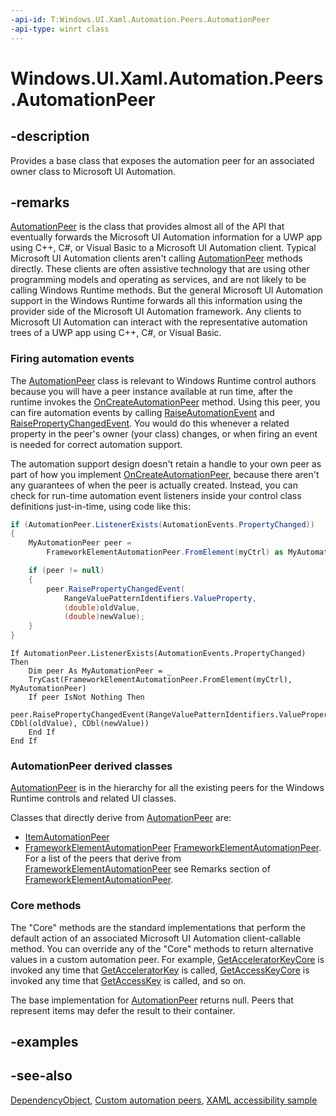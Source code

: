 ```yaml
---
-api-id: T:Windows.UI.Xaml.Automation.Peers.AutomationPeer
-api-type: winrt class
---
```


<!-- Class syntax.
public class AutomationPeer : Windows.UI.Xaml.DependencyObject, Windows.UI.Xaml.Automation.Peers.IAutomationPeer, Windows.UI.Xaml.Automation.Peers.IAutomationPeer2, Windows.UI.Xaml.Automation.Peers.IAutomationPeer3, Windows.UI.Xaml.Automation.Peers.IAutomationPeer4, Windows.UI.Xaml.Automation.Peers.IAutomationPeer5, Windows.UI.Xaml.Automation.Peers.IAutomationPeer6, Windows.UI.Xaml.Automation.Peers.IAutomationPeerOverrides, Windows.UI.Xaml.Automation.Peers.IAutomationPeerOverrides2, Windows.UI.Xaml.Automation.Peers.IAutomationPeerOverrides3, Windows.UI.Xaml.Automation.Peers.IAutomationPeerOverrides4, Windows.UI.Xaml.Automation.Peers.IAutomationPeerOverrides5, Windows.UI.Xaml.Automation.Peers.IAutomationPeerOverrides6, Windows.UI.Xaml.Automation.Peers.IAutomationPeerProtected
-->

# Windows.UI.Xaml.Automation.Peers.AutomationPeer

## -description
Provides a base class that exposes the automation peer for an associated owner class to Microsoft UI Automation.

## -remarks
[AutomationPeer](automationpeer.md) is the class that provides almost all of the API that eventually forwards the Microsoft UI Automation information for a UWP app using C++, C#, or Visual Basic to a Microsoft UI Automation client. Typical Microsoft UI Automation clients aren't calling [AutomationPeer](automationpeer.md) methods directly. These clients are often assistive technology that are using other programming models and operating as services, and are not likely to be calling Windows Runtime methods. But the general Microsoft UI Automation support in the Windows Runtime forwards all this information using the provider side of the Microsoft UI Automation framework. Any clients to Microsoft UI Automation can interact with the representative automation trees of a UWP app using C++, C#, or Visual Basic.

### Firing automation events

The [AutomationPeer](automationpeer.md) class is relevant to Windows Runtime control authors because you will have a peer instance available at run time, after the runtime invokes the [OnCreateAutomationPeer](../windows.ui.xaml/uielement_oncreateautomationpeer_1478162674.md) method. Using this peer, you can fire automation events by calling [RaiseAutomationEvent](automationpeer_raiseautomationevent.md) and [RaisePropertyChangedEvent](automationpeer_raisepropertychangedevent.md). You would do this whenever a related property in the peer's owner (your class) changes, or when firing an event is needed for correct automation support.

The automation support design doesn't retain a handle to your own peer as part of how you implement [OnCreateAutomationPeer](../windows.ui.xaml/uielement_oncreateautomationpeer_1478162674.md), because there aren't any guarantees of when the peer is actually created. Instead, you can check for run-time automation event listeners inside your control class definitions just-in-time, using code like this:
```csharp
if (AutomationPeer.ListenerExists(AutomationEvents.PropertyChanged))
{
    MyAutomationPeer peer = 
        FrameworkElementAutomationPeer.FromElement(myCtrl) as MyAutomationPeer;

    if (peer != null)
    {
        peer.RaisePropertyChangedEvent(
            RangeValuePatternIdentifiers.ValueProperty,
            (double)oldValue,
            (double)newValue);
    }
}

```

```vbnet
If AutomationPeer.ListenerExists(AutomationEvents.PropertyChanged) Then
    Dim peer As MyAutomationPeer = _
    TryCast(FrameworkElementAutomationPeer.FromElement(myCtrl), MyAutomationPeer)
    If peer IsNot Nothing Then
        peer.RaisePropertyChangedEvent(RangeValuePatternIdentifiers.ValueProperty, CDbl(oldValue), CDbl(newValue))
    End If
End If
```



### **AutomationPeer** derived classes

[AutomationPeer](automationpeer.md) is in the hierarchy for all the existing peers for the Windows Runtime controls and related UI classes.

Classes that directly derive from [AutomationPeer](automationpeer.md) are:
+ [ItemAutomationPeer](itemautomationpeer.md)
+ [FrameworkElementAutomationPeer](frameworkelementautomationpeer.md)
[FrameworkElementAutomationPeer](frameworkelementautomationpeer.md). For a list of the peers that derive from [FrameworkElementAutomationPeer](frameworkelementautomationpeer.md) see Remarks section of [FrameworkElementAutomationPeer](frameworkelementautomationpeer.md).

### **Core** methods

The "Core" methods are the standard implementations that perform the default action of an associated Microsoft UI Automation client-callable method. You can override any of the "Core" methods to return alternative values in a custom automation peer. For example, [GetAcceleratorKeyCore](automationpeer_getacceleratorkeycore.md) is invoked any time that [GetAcceleratorKey](automationpeer_getacceleratorkey.md) is called, [GetAccessKeyCore](automationpeer_getaccesskeycore.md) is invoked any time that [GetAccessKey](automationpeer_getaccesskey.md) is called, and so on.

The base implementation for [AutomationPeer](automationpeer.md) returns null. Peers that represent items may defer the result to their container.

## -examples

## -see-also
[DependencyObject](../windows.ui.xaml/dependencyobject.md), [Custom automation peers](http://msdn.microsoft.com/library/aa8da53b-fe6e-40ac-9f0a-cb09637c87b4), [XAML accessibility sample](http://go.microsoft.com/fwlink/p/?linkid=238570)